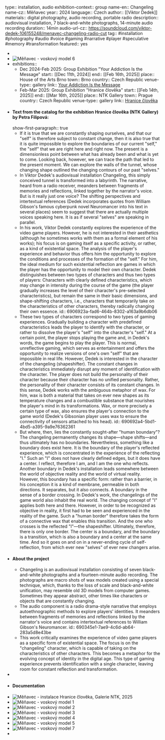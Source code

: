 type:: installation, audio
exhibition-context:: group
name-en:: Changeling
name-cz:: Měňavec
year:: 2024
language:: Czech
author:: [[Viktor Dedek]]
materials:: digital photography, audio recording, portable radio
description:: audiovisual installation, 7 black-and-white photographs, 14-minute audio recording
duration:: 14min
audio-url-cz:: https://soundcloud.com/viktor-dedek-106155248/menavec-changeling-radio-cut
tag:: #installation #photography #audio #voice #gaming #narrative #player #speculative #memory #transformation 
featured:: yes

-
- ![Měňavec - voskový model 6](../assets/menavec_(6)_1761818905502_5.jpg)
- exhibitions::
	- Dec 2024-Feb 2025: Group Exhibition "Your Addiction Is the Message"
	  start:: [[Dec 11th, 2024]]
	  end:: [[Feb 16th, 2025]]
	  place:: House of the Arts Brno
	  town:: Brno
	  country:: Czech Republic
	  venue-type:: gallery
	  link:: [Your Addiction Is the Message](https://www.dum-umeni.cz/en/your-addiction-is-the-message/t9741)
	- Feb-Mar 2025: Group Exhibition "Hranice člověka"
	  start:: [[Feb 14th, 2025]]
	  end:: [[Mar 16th, 2025]]
	  place:: NTK Gallery
	  town:: Prague
	  country:: Czech Republic
	  venue-type:: gallery
	  link:: [Hranice člověka](https://www.techlib.cz/cs/2905-galerie)
- #### Text from the catalog for the exhibition Hranice člověka (NTK Gallery) by Petra Filipová:
  show-first-paragraph:: true
	- If it is true that we are constantly shaping ourselves, and that our "self" is therefore subject to constant change, then it is also true that it is quite impossible to explore the boundaries of our current "self," the "self" that we are right here and right now. The present is a dimensionless point between what has already been and what is yet to come. Looking back, however, we can trace the path that led to the present moment. We can explore the walls of the tunnel, whose changing shape outlined the changing contours of our past "selves."
	- In Viktor Dedek's audiovisual installation Changeling, this simply conceived tunnel is transformed into a labyrinth. The narrative, heard from a radio receiver, meanders between fragments of memories and reflections, linked together by the narrator's voice. But is it really just one voice? The shifting perspectives and intertextual references (Dedek incorporates quotes from William Gibson's famous cyberpunk novel Neuromancer into his text in several places) seem to suggest that there are actually multiple voices speaking here. It is as if several "selves" are speaking in parallel.
	- In his work, Viktor Dedek constantly explores the experience of the video game players. However, he is not interested in their aesthetics (although he sometimes works with them as a formal element of his works); his focus is on gaming itself as a specific activity, or rather, as a kind of existential space. The analysis of the player's experience and behavior thus offers him the opportunity to explore the conditions and processes of the formation of the "self." For him, the ideal medium for such existential reflection are games in which the player has the opportunity to model their own character. Dedek distinguishes between two types of characters and thus two types of players: Characters with clearly defined characteristics, which may change in intensity during the course of the game (the player gradually increases the level of their character's pre-selected characteristics), but remain the same in their basic dimensions, and shape-shifting characters, i.e., characters that temporarily take on the characteristics of other characters, thereby radically changing their own essence.
	  id:: 6906923a-fad6-464b-8302-a163a9b6db06
	- These two types of characters correspond to two types of gaming experiences. Gradually building a character with predefined characteristics leads the player to identify with the character, or rather to dissolve the player's "self" into the character's "self." At a certain point, the player stops playing the game and, in Dedek's words, the game begins to play the player. This is normal, unreflective gaming, which serves as entertainment and offers the opportunity to realize versions of one's own "self" that are impossible in real life. However, Dedek is interested in the character of the changeling (shapeshifter). The constant changes in characteristics immediately disrupt any moment of identification with the character. The player does not build the personality of their character because their character has no unified personality. Rather, the personality of their character consists of its constant changes. In this sense, Dedek works with the ambiguous metaphor of wax. For him, wax is both a material that takes on ever new shapes as its temperature changes and a combustible substance that nourishes the player's mind in its transformations. Wax, or more precisely a certain type of wax, also ensures the player's connection to the game world (Dedek's Gibsonian player uses wax to ensure the connectivity of sensors attached to his head).
	  id:: 690692a4-5bd1-4bd5-a395-9a9e76362361
	- But where, then, lies the constantly sought-after "human boundary"? The changeling permanently changes its shape—shape shifts—and thus ultimately has no boundaries. Nevertheless, something like a boundary does exist here. It is the boundary of the player's reflected experience, which is concentrated in the experience of the reflecting "I." Such an "I" does not have clearly defined edges, but it does have a center. I reflect, therefore I am, and I am the one who reflects. Another boundary in Dedek's installation leads somewhere between the world of objective reality and the world of virtual reality. However, this boundary has a specific form: rather than a barrier, in his conception it is a kind of membrane, permeable in both directions. It separates, but it also connects. A boundary in the sense of a border crossing. In Dedek's work, the changelings of the game world also inhabit the real world. The changing concept of "I" applies both here and there. However, in order to be recognized as objective in reality, it first had to be seen and experienced in the reality of the game. Such a "human border" therefore takes the form of a connective wax that enables this transition. And the one who crosses is the reflected "I"—the shapeshifter. Ultimately, therefore, there is only one border. The center is a boundary, and the boundary is a transition, which is also a boundary and a center at the same time. And so it goes on and on in a never-ending cycle of self-reflection, from which ever new "selves" of ever new changers arise.
- #### About the project
	- Changeling is an audiovisual installation consisting of seven black-and-white photographs and a fourteen-minute audio recording. The photographs are macro shots of wax models created using a special technique, which, thanks to the loss of scale and black-and-white unification, may resemble old 3D models from computer games. Sometimes they appear abstract, other times like characters or objects that are constantly changing.
	- The audio component is a radio drama-style narrative that employs autoethnographic methods to explore players' identities. It meanders between fragments of memories and reflections linked by the narrator's voice and contains intertextual references to William Gibson's Neuromancer.
	  id:: 690345e1-7ae9-4c6d-ab64-283a5d8e43be
	- This work critically examines the experience of video game players as a specific form of existential space. The focus is on the "changeling" character, which is capable of taking on the characteristics of other characters. This becomes a metaphor for the evolving concept of identity in the digital age. This type of gaming experience prevents identification with a single character, leaving room for constant reflection and transformation.
-
- #### Documentation
- ![Měňavec - instalace](../assets/menavec_instalace_1761818905502_7.jpg)
  Hranice člověka, Galerie NTK, 2025
- ![Měňavec - voskový model 1](../assets/menavec_(1)_1761818905501_0.jpg)
- ![Měňavec - voskový model 2](../assets/menavec_(2)_1761818905501_1.jpg)
- ![Měňavec - voskový model 3](../assets/menavec_(3)_1761818905502_2.jpg)
- ![Měňavec - voskový model 4](../assets/menavec_(4)_1761818905502_3.jpg)
- ![Měňavec - voskový model 5](../assets/menavec_(5)_1761818905502_4.jpg)
- ![Měňavec - voskový model 7](../assets/menavec_(7)_1761818905502_6.jpg)
-